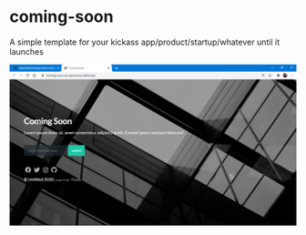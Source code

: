 # coming-soon
A simple template for your kickass app/product/startup/whatever until it launches

![screenshoot](ss.png)